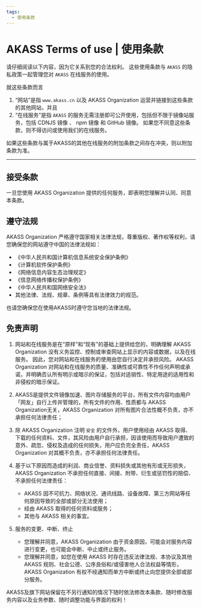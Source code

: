 ```yaml
---
tags:
  - 使用条款
---
```


# AKASS Terms of use | 使用条款

请仔细阅读以下内容，因为它关系到您的合法权利。 这些使用条款与 `AKASS` 的隐私政策一起管理您对 `AKASS` 在线服务的使用。

就这些条款而言
1. “网站”是指 `www.akass.cn` 以及 AKASS Organization 运营并链接到这些条款的其他网站，并且 
2. “在线服务”是指 `AKASS` 的服务无需注册即可公开使用，包括但不限于镜像站服务，包括 CDNJS 镜像 、 npm 镜像 和 GitHub 镜像。 如果您不同意这些条款，则不得访问或使用我们的在线服务。

如果这些条款与属于AKASS的其他在线服务的附加条款之间存在冲突，则以附加条款为准。

---

## 接受条款

一旦您使用 AKASS Organization 提供的任何服务，即表明您理解并认同、同意本条款。

## 遵守法规

AKASS Organization 严格遵守国家相关法律法规，尊重版权、著作权等权利，请您确保您的网站遵守中国的法律法规如：

- 《中华人民共和国计算机信息系统安全保护条例》
- 《计算机软件保护条例》
- 《网络信息内容生态治理规定》
- 《信息网络传播权保护条例》
- 《中华人民共和国网络安全法》
- 其他法律、法规、规章、条例等具有法律效力的规范。

也请您确保您在使用AKASS时遵守您当地的法律法规。

## 免责声明

1. 网站和在线服务是在“原样”和“现有”的基础上提供给您的，明确理解 AKASS Organization 没有义务监控、控制或审查网站上显示的内容或数据，以及在线服务。 因此，您对网站和在线服务的使用由您自行决定并承担风险。
AKASS Organization 对网站和在线服务的质量、准确性或可靠性不作任何声明或承诺，并明确否认所有明示或暗示的保证，包括对适销性、特定用途的适用性和非侵权的暗示保证。

2. AKASS是提供文件镜像加速、图片存储服务的平台，所有文件内容均由用户「网友」自行上传并管理的，所有文件的作用、性质都与 AKASS Organization无关，AKASS Organization 对所有图片合法性概不负责，亦不承担任何法律责任；

3. 除 AKASS Organization 注明 `安全` 的文件外，用户使用经由 AKASS 取得、下载的任何资料、文件，其风险由用户自行承担，因该使用而导致用户遭致的意外、疏忽、侵权及造成的任何损失，用户应负完全责任，AKASS Organization 对其概不负责，亦不承担任何法律责任。

4. 基于以下原因而造成的利润、商业信誉、资料损失或其他有形或无形损失，AKASS Organization 不承担任何直接、间接、附带、衍生或惩罚性的赔偿、不承担任何法律责任：

    - AKASS 因不可抗力、网络状况、通讯线路、设备故障、第三方网站等任何原因导致的全部或部分无法使用；
    - 经由 AKASS 取得的任何资料或服务；
    - 其他与 AKASS 相关的事宜。

5. 服务的变更、中断、终止

    - 您理解并同意，AKASS Organization 由于资金原因，可能会对服务内容进行变更，也可能会中断、中止或终止服务。
    - 您理解并同意，如您在使用 AKASS 时存在违反法律法规、本协议及其他 AKASS 规则、社会公德、公序良俗和/或侵害他人合法权益等情形，AKASS Organization 有权不经通知而单方中断或终止向您提供全部或部分服务。

AKASS及旗下网站保留在不另行通知的情况下随时依法修改本条款、随时修改服务内容以及业务参数、随时调整功能与界面的权利！